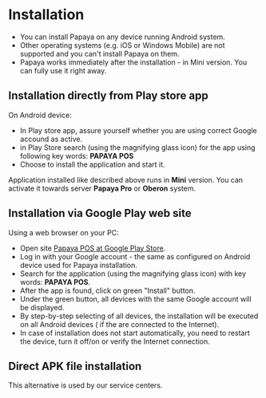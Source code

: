 # Installation

* You can install Papaya on any device running Android system.
* Other operating systems (e.g. iOS or Windows Mobile) are not supported and you can't install Papaya on them.
* Papaya works immediately after the installation - in Mini version. You can fully use it right away.

## Installation directly from Play store app

On Android device:
* In Play store app, assure yourself whether you are using correct Google accound as active.
* in Play Store search (using the magnifying glass icon) for the app using following key words: **PAPAYA POS**
* Choose to install the application and start it.

Application installed like described above runs in **Mini** version. You can activate it towards server **Papaya Pro** or **Oberon** system.

## Installation via Google Play web site

Using a web browser on your PC:
* Open site [Papaya POS at Google Play Store](https://play.google.com/store/apps/details?id=qnd.papaya.pos).
* Log in with your Google account - the same as configured on Android device used for Papaya installation.
* Search for the application (using the magnifying glass icon) with key words: **PAPAYA POS**.
* After the app is found, click on green "Install" button.
* Under the green button, all devices with the same Google account will be displayed.
* By step-by-step selecting of all devices, the installation will be executed on all Android devices ( if the are connected to the Internet).
* In case of installation does not start automatically, you need to restart the device, turn it off/on or verify the Internet connection.

## Direct APK file installation

This alternative is used by our service centers.
